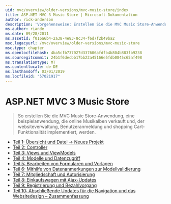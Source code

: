 ```yaml
---
uid: mvc/overview/older-versions/mvc-music-store/index
title: ASP.NET MVC 3 Music Store | Microsoft-Dokumentation
author: rick-anderson
description: 'Vorgehensweise: Erstellen Sie die MVC Music Store-Anwendung, eine beispielanwendung, die online Musikalben verkauft und websiteverwaltung Benutzeranmeldung, implementiert, eine...'
ms.author: riande
ms.date: 09/28/2011
ms.assetid: f016a6b4-2a38-4e83-8c34-f6d7f2b49ba2
msc.legacyurl: /mvc/overview/older-versions/mvc-music-store
msc.type: chapter
ms.openlocfilehash: 4ba5cfb737027d337606afdfb4b804b883fb9238
ms.sourcegitcommit: 24b1f6decbb17bb22a45166e5fdb0845c65af498
ms.translationtype: MT
ms.contentlocale: de-DE
ms.lasthandoff: 03/01/2019
ms.locfileid: "57021917"
---
```

<a name="aspnet-mvc-3-music-store"></a>ASP.NET MVC 3 Music Store
====================
> So erstellen Sie die MVC Music Store-Anwendung, eine beispielanwendung, die online Musikalben verkauft und, der websiteverwaltung, Benutzeranmeldung und shopping Cart-Funktionalität implementiert, werden.


- [Teil 1: Übersicht und Datei -> Neues Projekt](mvc-music-store-part-1.md)
- [Teil 2: Controller](mvc-music-store-part-2.md)
- [Teil 3: Views und ViewModels](mvc-music-store-part-3.md)
- [Teil 4: Modelle und Datenzugriff](mvc-music-store-part-4.md)
- [Teil 5: Bearbeiten von Formularen und Vorlagen](mvc-music-store-part-5.md)
- [Teil 6: Mithilfe von Datenanmerkungen zur Modellvalidierung](mvc-music-store-part-6.md)
- [Teil 7: Mitgliedschaft und Autorisierung](mvc-music-store-part-7.md)
- [Teil 8: Einkaufswagen mit Ajax-Updates](mvc-music-store-part-8.md)
- [Teil 9: Registrierung und Bezahlvorgang](mvc-music-store-part-9.md)
- [Teil 10: Abschließende Updates für die Navigation und das Websitedesign – Zusammenfassung](mvc-music-store-part-10.md)
